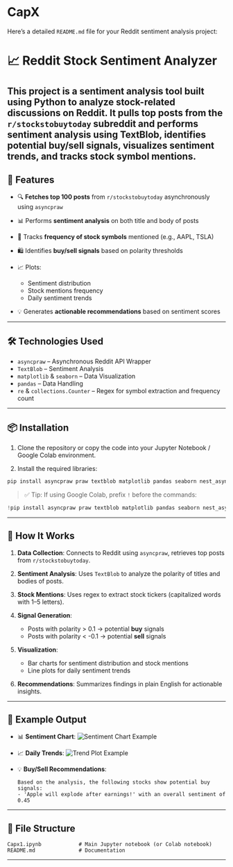 # CapX
Here’s a detailed `README.md` file for your Reddit sentiment analysis project:
# 📈 Reddit Stock Sentiment Analyzer
This project is a **sentiment analysis tool** built using Python to analyze stock-related discussions on Reddit. It pulls top posts from the `r/stockstobuytoday` subreddit and performs sentiment analysis using **TextBlob**, identifies potential **buy/sell signals**, visualizes sentiment trends, and tracks **stock symbol mentions**.
---

## 📌 Features

* 🔍 **Fetches top 100 posts** from `r/stockstobuytoday` asynchronously using `asyncpraw`
* 📊 Performs **sentiment analysis** on both title and body of posts
* 🔁 Tracks **frequency of stock symbols** mentioned (e.g., AAPL, TSLA)
* 🛍️ Identifies **buy/sell signals** based on polarity thresholds
* 📈 Plots:

  * Sentiment distribution
  * Stock mentions frequency
  * Daily sentiment trends
* 💡 Generates **actionable recommendations** based on sentiment scores

---

## 🛠️ Technologies Used

* `asyncpraw` – Asynchronous Reddit API Wrapper
* `TextBlob` – Sentiment Analysis
* `matplotlib` & `seaborn` – Data Visualization
* `pandas` – Data Handling
* `re` & `collections.Counter` – Regex for symbol extraction and frequency count

---

## 📦 Installation

1. Clone the repository or copy the code into your Jupyter Notebook / Google Colab environment.

2. Install the required libraries:

```bash
pip install asyncpraw praw textblob matplotlib pandas seaborn nest_asyncio
```

> ✅ Tip: If using Google Colab, prefix `!` before the commands:

```python
!pip install asyncpraw praw textblob matplotlib pandas seaborn nest_asyncio
```

---

## 🧠 How It Works

1. **Data Collection**:
   Connects to Reddit using `asyncpraw`, retrieves top posts from `r/stockstobuytoday`.

2. **Sentiment Analysis**:
   Uses `TextBlob` to analyze the polarity of titles and bodies of posts.

3. **Stock Mentions**:
   Uses regex to extract stock tickers (capitalized words with 1–5 letters).

4. **Signal Generation**:

   * Posts with polarity > 0.1 → potential **buy** signals
   * Posts with polarity < -0.1 → potential **sell** signals

5. **Visualization**:

   * Bar charts for sentiment distribution and stock mentions
   * Line plots for daily sentiment trends

6. **Recommendations**:
   Summarizes findings in plain English for actionable insights.

---

## 🧪 Example Output

* 📊 **Sentiment Chart**:
  ![Sentiment Chart Example](#)

* 📈 **Daily Trends**:
  ![Trend Plot Example](#)

* 💡 **Buy/Sell Recommendations**:

  ```
  Based on the analysis, the following stocks show potential buy signals:
  - 'Apple will explode after earnings!' with an overall sentiment of 0.45
  ```

---

## 📁 File Structure

```
Capx1.ipynb            # Main Jupyter notebook (or Colab notebook)
README.md              # Documentation
```

---

